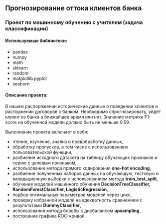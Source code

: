 ## Прогнозирование оттока клиентов банка
### Проект по машинному обучению с учителем (задача классификации)
#### Используемые библиотеки:
- pandas
- numpy
- math
- sklearn
- random
- matplotlib.pyplot
- seaborn


#### Описание проекта:
В нашем распоряжении исторические данные о поведении клиентов и расторжении договоров с банком. Необходимо спрогнозировать, уйдёт клиент из банка в ближайшее время или нет. Значение метрики F1-score на обученной модели должно быть не меньше 0.59.

Выполнение проекта включает в себя:
- чтение, изучение, анализ и предобработку данных,
- обработку пропусков, в том числе с использованием пользовательской функции,
- разбиение исходного датасета на таблицу обучающих признаков и серию с целевым признаком,
- использование метода прямого кодирования **one-hot encoding**,
- разбиение полученных наборов данных на обучающую, тестовую и валидационную выборки с использованием метода **train_test_split**,
- обучение моделей машинного обучения **DecisionTreeClassifier, RandomForestClassifier, LogisticRegression**,
- подбор оптимальных параметров моделей через цикл,
- проверку избранной модели на адекватность сравнением с результатами **DummyClassifier**,
- использование метода борьбы с дисбалансом **upsampling**,
- построение графика ROC-кривой.






